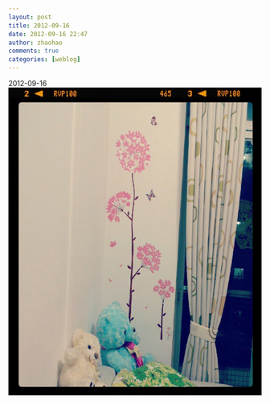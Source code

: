 ```yaml
---
layout: post
title: 2012-09-16
date: 2012-09-16 22:47
author: zhaohao
comments: true
categories: [weblog]
---
```

2012-09-16
<a href="/Resource/tumblr_mafyzsz2ta1qktd12o1_1280.jpg"><img src="/Resource/tumblr_mafyzsz2ta1qktd12o1_1280.jpg" alt="tumblr_mafyzsz2ta1qktd12o1_1280" width="612" height="612" class="alignnone size-full wp-image-10426" /></a>
